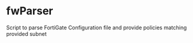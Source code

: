 # fwParser
Script to parse FortiGate Configuration file and provide policies matching provided subnet
